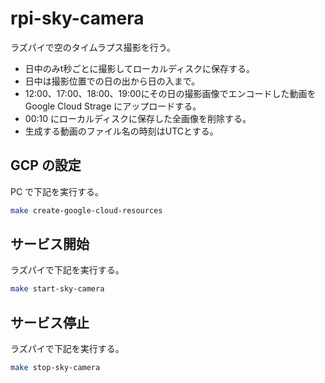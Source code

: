 # rpi-sky-camera

ラズパイで空のタイムラプス撮影を行う。

- 日中のみt秒ごとに撮影してローカルディスクに保存する。
- 日中は撮影位置での日の出から日の入まで。
- 12:00、17:00、18:00、19:00にその日の撮影画像でエンコードした動画を Google Cloud Strage にアップロードする。
- 00:10 にローカルディスクに保存した全画像を削除する。
- 生成する動画のファイル名の時刻はUTCとする。

## GCP の設定

PC で下記を実行する。

```bash
make create-google-cloud-resources
```

## サービス開始

ラズパイで下記を実行する。

```bash
make start-sky-camera
```

## サービス停止

ラズパイで下記を実行する。

```bash
make stop-sky-camera
```
